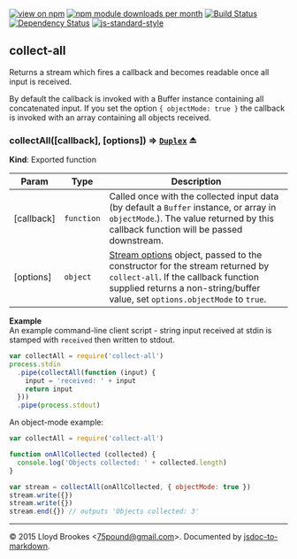 [![view on npm](http://img.shields.io/npm/v/collect-all.svg)](https://www.npmjs.org/package/collect-all)
[![npm module downloads per month](http://img.shields.io/npm/dm/collect-all.svg)](https://www.npmjs.org/package/collect-all)
[![Build Status](https://travis-ci.org/75lb/collect-all.svg?branch=master)](https://travis-ci.org/75lb/collect-all)
[![Dependency Status](https://david-dm.org/75lb/collect-all.svg)](https://david-dm.org/75lb/collect-all)
[![js-standard-style](https://img.shields.io/badge/code%20style-standard-brightgreen.svg)](https://github.com/feross/standard)

<a name="module_collect-all"></a>
## collect-all
Returns a stream which fires a callback and becomes readable once all input is received.

By default the callback is invoked with a Buffer instance containing all concatenated input. If you set the option `{ objectMode: true }` the callback is invoked with an array containing all objects received.

<a name="exp_module_collect-all--collectAll"></a>
### collectAll([callback], [options]) ⇒ <code>[Duplex](https://nodejs.org/api/stream.html#stream_class_stream_duplex)</code> ⏏
**Kind**: Exported function  

| Param | Type | Description |
| --- | --- | --- |
| [callback] | <code>function</code> | Called once with the collected input data (by default a `Buffer` instance, or array in `objectMode`.). The value returned by this callback function will be passed downstream. |
| [options] | <code>object</code> | [Stream options](https://nodejs.org/dist/latest-v5.x/docs/api/stream.html#stream_new_stream_readable_options) object, passed to the constructor for the stream returned by `collect-all`. If the callback function supplied returns a non-string/buffer value, set `options.objectMode` to `true`. |

**Example**  
An example command-line client script - string input received at stdin is stamped with `received` then written to  stdout.
```js
var collectAll = require('collect-all')
process.stdin
  .pipe(collectAll(function (input) {
    input = 'received: ' + input
    return input
  }))
  .pipe(process.stdout)
```

An object-mode example:
```js
var collectAll = require('collect-all')

function onAllCollected (collected) {
  console.log('Objects collected: ' + collected.length)
}

var stream = collectAll(onAllCollected, { objectMode: true })
stream.write({})
stream.write({})
stream.end({}) // outputs 'Objects collected: 3'
```

* * *

&copy; 2015 Lloyd Brookes \<75pound@gmail.com\>. Documented by [jsdoc-to-markdown](https://github.com/jsdoc2md/jsdoc-to-markdown).
